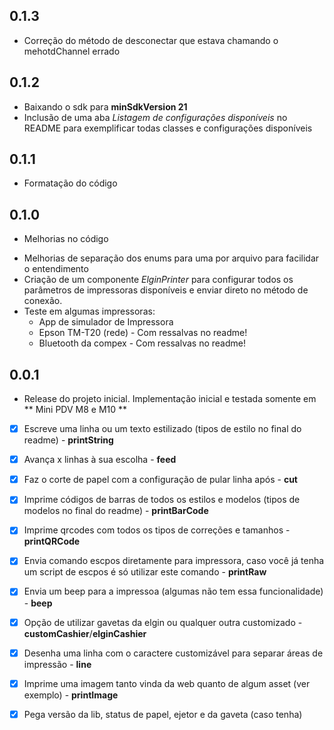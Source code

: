 ## 0.1.3
-   Correção do método de desconectar que estava chamando o mehotdChannel errado

## 0.1.2
- Baixando o sdk para **minSdkVersion 21**
- Inclusão de uma aba *Listagem de configurações disponíveis* no README para exemplificar todas classes e configurações disponíveis

## 0.1.1
- Formatação do código

## 0.1.0

* Melhorias no código
-   Melhorias de separação dos enums para uma por arquivo para facilidar o entendimento
-   Criação de um componente *ElginPrinter* para configurar todos os parâmetros de impressoras disponíveis e enviar direto no método de conexão.
-   Teste em algumas impressoras:
    -   App de simulador de Impressora
    -   Epson TM-T20 (rede) - Com ressalvas no readme!
    -   Bluetooth da compex - Com ressalvas no readme!

## 0.0.1

* Release do projeto inicial.
Implementação inicial e testada somente em ** Mini PDV M8 e M10 **
- [x] Escreve uma linha ou um texto estilizado (tipos de estilo no final do readme) -  **printString**
- [x] Avança x linhas à sua escolha - **feed**
- [x] Faz o corte de papel com a configuração de pular linha após - **cut**
- [x] Imprime códigos de barras de todos os estilos e modelos (tipos de modelos no final do readme) - **printBarCode**
- [x] Imprime qrcodes com todos os tipos de correções e tamanhos - **printQRCode**
- [x] Envia comando escpos diretamente para impressora, caso você já tenha um script de escpos é só utilizar este comando  - **printRaw**
- [x] Envia um beep para a impressoa (algumas não tem essa funcionalidade)  - **beep**
- [x] Opção de utilizar gavetas da elgin ou qualquer outra customizado  - **customCashier**/**elginCashier**
- [x] Desenha uma linha com o caractere customizável para separar áreas de impressão  - **line**
- [x] Imprime uma imagem tanto vinda da web quanto de algum asset (ver exemplo) - **printImage**
- [x] Pega versão da lib, status de papel, ejetor e da gaveta (caso tenha) 

